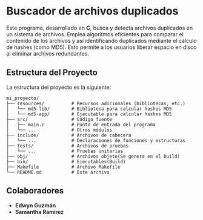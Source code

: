 # Buscador de archivos duplicados

Este programa, desarrollado en **C**, busca y detecta archivos duplicados en un sistema de archivos. Emplea algoritmos eficientes para comparar el contenido de los archivos y así identificando duplicados mediante el cálculo de hashes (como MD5). Esto permite a los usuarios liberar espacio en disco al eliminar archivos redundantes.

## Estructura del Proyecto

La estructura del proyecto es la siguiente:

```{html}
mi_proyecto/
├── resources/          # Recursos adicionales (bibliotecas, etc.)
│   └── md5-lib/        # Biblioteca para calcular hashes MD5
│   └── md5-app/        # Ejecutable para calcular hashes MD5
├── src/                # Código fuente
│   ├── main.c          # Punto de entrada del programa
│   └── ...             # Otros módulos
├── include/            # Archivos de cabecera
│   └── ...             # Declaraciones de funciones y estructuras
├── tests/              # Archivos de pruebas
│   └── ...             # Pruebas unitarias
├── obj/                # Archivos objeto(Se genera en el build)
├── bin/                # Ejecutables(Build)
├── Makefile            # Archivo Makefile
└── README.md           # Este archivo
```

## Colaboradores

- **Edwyn Guzmán**
- **Samantha Ramirez**

